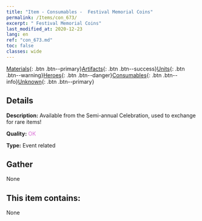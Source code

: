 ```yaml
---
title: "Item - Consumables -  Festival Memorial Coins"
permalink: /Items/con_673/
excerpt: " Festival Memorial Coins"
last_modified_at: 2020-12-23
lang: en
ref: "con_673.md"
toc: false
classes: wide
---
```

 [Materials](/Items/){: .btn .btn--primary}[Artifacts](/Items/Artifacts/){: .btn .btn--success}[Units](/Items/Units/){: .btn .btn--warning}[Heroes](/Items/Heroes/){: .btn .btn--danger}[Consumables](/Items/Consumables/){: .btn .btn--info}[Unknown](/Items/Unknown/){: .btn .btn--primary}

## Details
 **Description:** Available from the Semi-annual Celebration, used to exchange for rare items!

 **Quality:** <span style="color: #DA70D6">OK</span>

 **Type:** Event related

## Gather

  None

## This item contains:

  None

